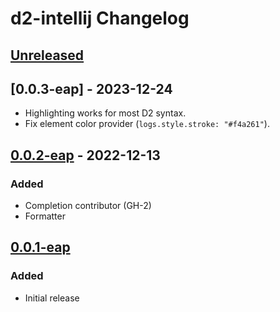<!-- Keep a Changelog guide -> https://keepachangelog.com -->

# d2-intellij Changelog

## [Unreleased]

## [0.0.3-eap] - 2023-12-24
- Highlighting works for most D2 syntax.
- Fix element color provider (`logs.style.stroke: "#f4a261"`).

## [0.0.2-eap] - 2022-12-13

### Added
- Completion contributor (GH-2)
- Formatter

## [0.0.1-eap]

### Added
- Initial release

[Unreleased]: https://github.com/DVDAndroid/d2-intellij/compare/v0.0.2-eap...HEAD
[0.0.2-eap]: https://github.com/DVDAndroid/d2-intellij/compare/v0.0.1-eap...v0.0.2-eap
[0.0.1-eap]: https://github.com/DVDAndroid/d2-intellij/commits/v0.0.1-eap
